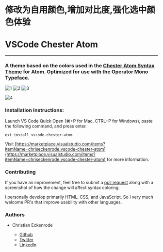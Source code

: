 # 修改为自用颜色,增加对比度,强化选中颜色体验







# VSCode Chester Atom
---
### A theme based on the colors used in the [Chester Atom Syntax Theme](https://github.com/csutter/chester-atom-syntax) for Atom. Optimized for use with the Operator Mono Typeface.

![1](Images/1.png)
![2](Images/2.png)
![3](Images/3.png)

![4](Images/4.png)

### Installation Instructions:

Launch VS Code Quick Open (⌘+P for Mac, CTRL+P for Windows), paste the following command, and press enter.

`ext install vscode-chester-atom`

Visit [https://marketplace.visualstudio.com/items?itemName=chriseckenrode.vscode-chester-atom](https://marketplace.visualstudio.com/items?itemName=chriseckenrode.vscode-chester-atom) for more information.

### Contributing

If you have an improvement, feel free to submit a [pull request](https://github.com/ceckenrode/vscode-chester-atom) along with a screenshot of how the change will affect syntax coloring.

I personally develop primarily HTML, CSS, and JavaScript. So I very much welcome PR's that improve usability with other languages.

### Authors

* Christian Eckenrode

  * [Github](eck.im/github)
  * [Twitter](eck.im/twitter)
  * [LinkedIn](eck.im/linkedin)
